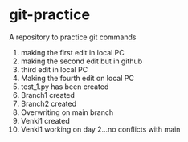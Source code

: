# git-practice
A repository to practice git commands

1. making the first edit in local PC
2. making the second edit but in github
3. third edit in local PC
4. Making the fourth edit on local PC
5. test_1.py has been created
6. Branch1 created
7. Branch2 created
8. Overwriting on main branch
9. Venki1 created
10. Venki1 working on day 2...no conflicts with main